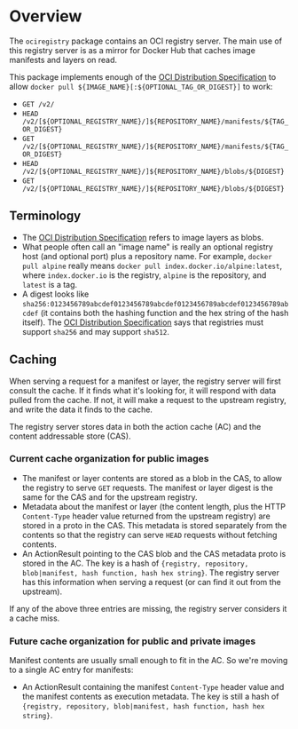 # Overview

The `ociregistry` package contains an OCI registry server.
The main use of this registry server is as a mirror for Docker Hub
that caches image manifests and layers on read.

This package implements enough of the [OCI Distribution Specification](https://github.com/opencontainers/distribution-spec)
to allow `docker pull ${IMAGE_NAME}[:${OPTIONAL_TAG_OR_DIGEST}]` to work:

- `GET /v2/`
- `HEAD /v2/[${OPTIONAL_REGISTRY_NAME}/]${REPOSITORY_NAME}/manifests/${TAG_OR_DIGEST}`
- `GET /v2/[${OPTIONAL_REGISTRY_NAME}/]${REPOSITORY_NAME}/manifests/${TAG_OR_DIGEST}`
- `HEAD /v2/[${OPTIONAL_REGISTRY_NAME}/]${REPOSITORY_NAME}/blobs/${DIGEST}`
- `GET /v2/[${OPTIONAL_REGISTRY_NAME}/]${REPOSITORY_NAME}/blobs/${DIGEST}`

## Terminology

- The [OCI Distribution Specification](https://github.com/opencontainers/distribution-spec) refers to image layers as blobs.
- What people often call an "image name" is really an optional registry host (and optional port) plus a repository name. For example, `docker pull alpine` really means `docker pull index.docker.io/alpine:latest`, where `index.docker.io` is the registry, `alpine` is the repository, and `latest` is a tag.
- A digest looks like `sha256:0123456789abcdef0123456789abcdef0123456789abcdef0123456789abcdef` (it contains both the hashing function and the hex string of the hash itself). The [OCI Distribution Specification](https://github.com/opencontainers/distribution-spec) says that registries must support `sha256` and may support `sha512`.

## Caching

When serving a request for a manifest or layer, the registry server will first consult the cache. If it finds what it's looking for, it will respond with data pulled from the cache. If not, it will make a request to the upstream registry, and write the data it finds to the cache.

The registry server stores data in both the action cache (AC) and the content addressable store (CAS).

### Current cache organization for public images

- The manifest or layer contents are stored as a blob in the CAS, to allow the registry to serve `GET` requests. The manifest or layer digest is the same for the CAS and for the upstream registry.
- Metadata about the manifest or layer (the content length, plus the HTTP `Content-Type` header value returned from the upstream registry) are stored
  in a proto in the CAS. This metadata is stored separately from the contents so that the registry can serve `HEAD` requests without fetching contents.
- An ActionResult pointing to the CAS blob and the CAS metadata proto is stored in the AC. The key is a hash of `{registry, repository, blob|manifest, hash function, hash hex string}`. The registry server has this information when serving a request (or can find it out from the upstream).

If any of the above three entries are missing, the registry server considers it a cache miss.

### Future cache organization for public and private images

Manifest contents are usually small enough to fit in the AC. So we're moving to a single AC entry for manifests:

- An ActionResult containing the manifest `Content-Type` header value and the manifest contents as execution metadata. The key is still a hash of `{registry, repository, blob|manifest, hash function, hash hex string}`.
